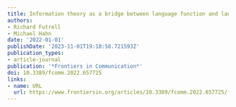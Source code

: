 ```yaml
---
title: Information theory as a bridge between language function and language form
authors:
- Richard Futrell
- Michael Hahn
date: '2022-01-01'
publishDate: '2023-11-01T19:18:58.721593Z'
publication_types:
- article-journal
publication: '*Frontiers in Communication*'
doi: 10.3389/fcomm.2022.657725
links:
- name: URL
  url: https://www.frontiersin.org/articles/10.3389/fcomm.2022.657725/full
---
```

